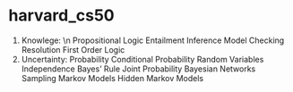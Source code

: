 # harvard_cs50
1. Knowlege:
\n Propositional Logic
   Entailment
   Inference
   Model Checking
   Resolution
   First Order Logic
3. Uncertainty:
   Probability
   Conditional Probability
   Random Variables
   Independence
   Bayes’ Rule
   Joint Probability
   Bayesian Networks
   Sampling
   Markov Models
   Hidden Markov Models
